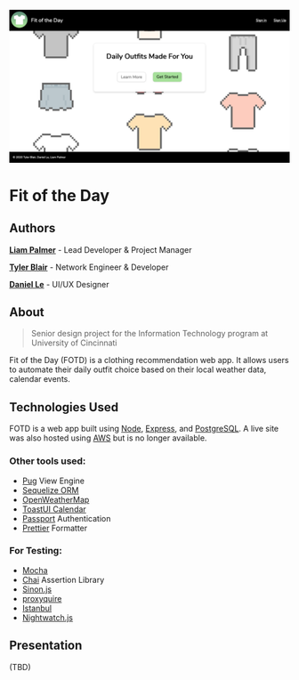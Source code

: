 ![Screenshot of Fit of the Day public homepage](/screenshots/public-home.png)

# Fit of the Day

## Authors

**[Liam Palmer](https://www.linkedin.com/in/liam-palmer/)** - Lead Developer & Project Manager

**[Tyler Blair](https://www.linkedin.com/in/tyler-blair-bba48b171/)** - Network Engineer & Developer

**[Daniel Le](https://www.linkedin.com/in/danielducle/)** - UI/UX Designer

## About

> Senior design project for the Information Technology program at University of Cincinnati

Fit of the Day (FOTD) is a clothing recommendation web app. It allows users to automate their daily outfit choice based on their local weather data, calendar events.

## Technologies Used

FOTD is a web app built using [Node](https://nodejs.org), [Express](http://expressjs.com/), and [PostgreSQL](https://www.postgresql.org/). A live site was also hosted using [AWS](https://aws.amazon.com/) but is no longer available.

### Other tools used:

- [Pug](https://pugjs.org) View Engine
- [Sequelize ORM](https://sequelize.org/)
- [OpenWeatherMap](https://openweathermap.org/)
- [ToastUI Calendar](https://ui.toast.com/tui-calendar)
- [Passport](http://www.passportjs.org/) Authentication
- [Prettier](https://prettier.io/) Formatter

### For Testing:

- [Mocha](https://mochajs.org/)
- [Chai](https://www.chaijs.com/) Assertion Library
- [Sinon.js](https://sinonjs.org/)
- [proxyquire](https://github.com/thlorenz/proxyquire)
- [Istanbul](https://istanbul.js.org/)
- [Nightwatch.js](https://nightwatchjs.org/)

## Presentation

(TBD)
